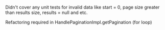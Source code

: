 Didn't cover any unit tests for invalid data like start = 0, page size greater than results size, results = null and etc.


Refactoring required in HandlePaginationImpl.getPagination (for loop)
